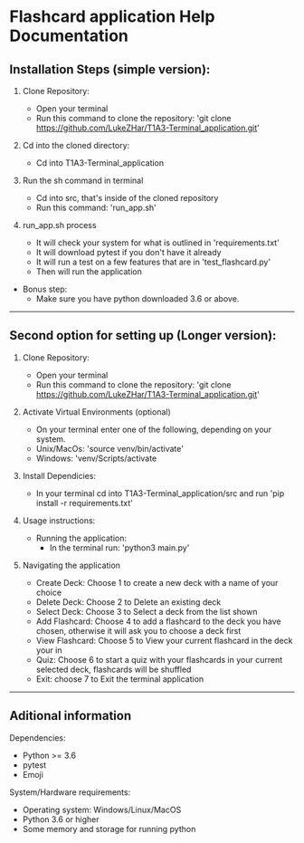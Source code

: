# Flashcard application Help Documentation

## Installation Steps (simple version):

1. Clone Repository:

   - Open your terminal
   - Run this command to clone the repository: 'git clone https://github.com/LukeZHar/T1A3-Terminal_application.git'

2. Cd into the cloned directory:

   - Cd into T1A3-Terminal_application

3. Run the sh command in terminal

   - Cd into src, that's inside of the cloned repository
   - Run this command: 'run_app.sh'

4. run_app.sh process
   - It will check your system for what is outlined in 'requirements.txt'
   - It will download pytest if you don't have it already
   - It will run a test on a few features that are in 'test_flashcard.py'
   - Then will run the application

- Bonus step:
  - Make sure you have python downloaded 3.6 or above.

---

## Second option for setting up (Longer version):

1. Clone Repository:

   - Open your terminal
   - Run this command to clone the repository: 'git clone https://github.com/LukeZHar/T1A3-Terminal_application.git'

2. Activate Virtual Environments (optional)

   - On your terminal enter one of the following, depending on your system.
   - Unix/MacOs: 'source venv/bin/activate'
   - Windows: 'venv/Scripts/activate

3. Install Dependicies:

   - In your terminal cd into T1A3-Terminal_application/src and run 'pip install -r requirements.txt'

4. Usage instructions:

   - Running the application:
     - In the terminal run: 'python3 main.py'

5. Navigating the application
   - Create Deck: Choose 1 to create a new deck with a name of your choice
   - Delete Deck: Choose 2 to Delete an existing deck
   - Select Deck: Choose 3 to Select a deck from the list shown
   - Add Flashcard: Choose 4 to add a flashcard to the deck you have chosen, otherwise it will ask you to choose a deck first
   - View Flashcard: Choose 5 to View your current flashcard in the deck your in
   - Quiz: Choose 6 to start a quiz with your flashcards in your current selected deck, flashcards will be shuffled
   - Exit: choose 7 to Exit the terminal application

---

## Aditional information

Dependencies:

- Python >= 3.6
- pytest
- Emoji

System/Hardware requirements:

- Operating system: Windows/Linux/MacOS
- Python 3.6 or higher
- Some memory and storage for running python
